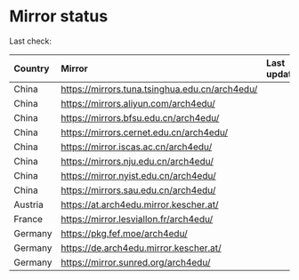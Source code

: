 <script src="./time.js"></script>
# Mirror status
Last check: <script type="text/javascript">localize(1718054357.9362457);</script>

|Country|Mirror|Last update|
|:------|:-----|:----------|
|China|https://mirrors.tuna.tsinghua.edu.cn/arch4edu/|<script type="text/javascript">localize(1717957947);</script>|
|China|https://mirrors.aliyun.com/arch4edu/|<script type="text/javascript">localize(1717957947);</script>|
|China|https://mirrors.bfsu.edu.cn/arch4edu/|<script type="text/javascript">localize(1717957947);</script>|
|China|https://mirrors.cernet.edu.cn/arch4edu/|<script type="text/javascript">localize(1717957947);</script>|
|China|https://mirror.iscas.ac.cn/arch4edu/|<script type="text/javascript">localize(1717957947);</script>|
|China|https://mirrors.nju.edu.cn/arch4edu/|<script type="text/javascript">localize(1717957947);</script>|
|China|https://mirror.nyist.edu.cn/arch4edu/|<script type="text/javascript">localize(1717957947);</script>|
|China|https://mirrors.sau.edu.cn/arch4edu/|<script type="text/javascript">localize(1717957947);</script>|
|Austria|https://at.arch4edu.mirror.kescher.at/|<script type="text/javascript">localize(1717957947);</script>|
|France|https://mirror.lesviallon.fr/arch4edu/|<script type="text/javascript">localize(1717957947);</script>|
|Germany|https://pkg.fef.moe/arch4edu/|<script type="text/javascript">localize(1717957947);</script>|
|Germany|https://de.arch4edu.mirror.kescher.at/|<script type="text/javascript">localize(1717957947);</script>|
|Germany|https://mirror.sunred.org/arch4edu/|<script type="text/javascript">localize(1717742215);</script>|

<script src="./tablefilter/tablefilter.js"></script>
<script src="./table.js"></script>